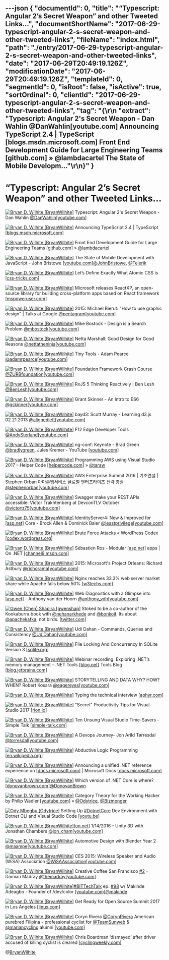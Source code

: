 ---json
{
  "documentId": 0,
  "title": "“Typescript: Angular 2’s Secret Weapon” and other Tweeted Links…",
  "documentShortName": "2017-06-29-typescript-angular-2-s-secret-weapon-and-other-tweeted-links",
  "fileName": "index.html",
  "path": "./entry/2017-06-29-typescript-angular-2-s-secret-weapon-and-other-tweeted-links",
  "date": "2017-06-29T20:49:19.126Z",
  "modificationDate": "2017-06-29T20:49:19.126Z",
  "templateId": 0,
  "segmentId": 0,
  "isRoot": false,
  "isActive": true,
  "sortOrdinal": 0,
  "clientId": "2017-06-29-typescript-angular-2-s-secret-weapon-and-other-tweeted-links",
  "tag": "{\r\n  \"extract\": \"Typescript: Angular 2's Secret Weapon - Dan Wahlin @DanWahlin[youtube.com] Announcing TypeScript 2.4 | TypeScript [blogs.msdn.microsoft.com] Front End Development Guide for Large Engineering Teams [github.com] » @lambdacartel The State of Mobile Developm...\"\r\n}"
}
---

# “Typescript: Angular 2’s Secret Weapon” and other Tweeted Links…

[<img alt="Bryan D. Wilhite [BryanWilhite]" src="https://songhay.blob.core.windows.net/shared-social-twitter/BryanWilhite.jpeg">](http://songhayblog.azurewebsites.net/ "Bryan D. Wilhite [BryanWilhite]") Typescript: Angular 2's Secret Weapon - Dan Wahlin [@DanWahlin](http://twitter.com/DanWahlin)[[youtube.com]](https://www.youtube.com/watch?v=e3djIqAGqZo)

[<img alt="Bryan D. Wilhite [BryanWilhite]" src="https://songhay.blob.core.windows.net/shared-social-twitter/BryanWilhite.jpeg">](http://songhayblog.azurewebsites.net/ "Bryan D. Wilhite [BryanWilhite]") Announcing TypeScript 2.4 | TypeScript [[blogs.msdn.microsoft.com]](https://blogs.msdn.microsoft.com/typescript/2017/06/27/announcing-typescript-2-4/)

[<img alt="Bryan D. Wilhite [BryanWilhite]" src="https://songhay.blob.core.windows.net/shared-social-twitter/BryanWilhite.jpeg">](http://songhayblog.azurewebsites.net/ "Bryan D. Wilhite [BryanWilhite]") Front End Development Guide for Large Engineering Teams [[github.com]](https://github.com/grab/front-end-guide) » [@lambdacartel](http://twitter.com/lambdacartel)

[<img alt="Bryan D. Wilhite [BryanWilhite]" src="https://songhay.blob.core.windows.net/shared-social-twitter/BryanWilhite.jpeg">](http://songhayblog.azurewebsites.net/ "Bryan D. Wilhite [BryanWilhite]") The State of Mobile Development with JavaScript - John Bristowe [[youtube.com]](https://www.youtube.com/watch?v=Vx5jcS89q7k)[@JohnBristowe](http://twitter.com/JohnBristowe), [@Telerik](http://twitter.com/Telerik)

[<img alt="Bryan D. Wilhite [BryanWilhite]" src="https://songhay.blob.core.windows.net/shared-social-twitter/BryanWilhite.jpeg">](http://songhayblog.azurewebsites.net/ "Bryan D. Wilhite [BryanWilhite]") Let’s Define Exactly What Atomic CSS is [[css-tricks.com]](https://css-tricks.com/lets-define-exactly-atomic-css/)

[<img alt="Bryan D. Wilhite [BryanWilhite]" src="https://songhay.blob.core.windows.net/shared-social-twitter/BryanWilhite.jpeg">](http://songhayblog.azurewebsites.net/ "Bryan D. Wilhite [BryanWilhite]") Microsoft releases ReactXP, an open-source library for building cross-platform apps based on React framework [[mspoweruser.com]](https://mspoweruser.com/microsoft-releases-reactxp-open-source-library-building-cross-platform-apps-based-react-framework/)

[<img alt="Bryan D. Wilhite [BryanWilhite]" src="https://songhay.blob.core.windows.net/shared-social-twitter/BryanWilhite.jpeg">](http://songhayblog.azurewebsites.net/ "Bryan D. Wilhite [BryanWilhite]") 2015: Michael Bierut: "How to use graphic design" | Talks at Google [@pentagram](http://twitter.com/pentagram)[[youtube.com]](https://www.youtube.com/watch?v=7NuKb9mk0ac)

[<img alt="Bryan D. Wilhite [BryanWilhite]" src="https://songhay.blob.core.windows.net/shared-social-twitter/BryanWilhite.jpeg">](http://songhayblog.azurewebsites.net/ "Bryan D. Wilhite [BryanWilhite]") Mike Bostock - Design is a Search Problem [@mbostock](http://twitter.com/mbostock)[[youtube.com]](https://www.youtube.com/watch?v=fThhbt23SGM)

[<img alt="Bryan D. Wilhite [BryanWilhite]" src="https://songhay.blob.core.windows.net/shared-social-twitter/BryanWilhite.jpeg">](http://songhayblog.azurewebsites.net/ "Bryan D. Wilhite [BryanWilhite]") Netta Marshall: Good Design for Good Reasons [@nettatheninja](http://twitter.com/nettatheninja)[[youtube.com]](https://www.youtube.com/watch?v=a8aJRDEksA8)

[<img alt="Bryan D. Wilhite [BryanWilhite]" src="https://songhay.blob.core.windows.net/shared-social-twitter/BryanWilhite.jpeg">](http://songhayblog.azurewebsites.net/ "Bryan D. Wilhite [BryanWilhite]") Tiny Tools - Adam Pearce [@adamrpearce](http://twitter.com/adamrpearce)[[youtube.com]](https://www.youtube.com/watch?v=_5ky0AYq_Dg)

[<img alt="Bryan D. Wilhite [BryanWilhite]" src="https://songhay.blob.core.windows.net/shared-social-twitter/BryanWilhite.jpeg">](http://songhayblog.azurewebsites.net/ "Bryan D. Wilhite [BryanWilhite]") Foundation Framework Crash Course [@ZURBfoundation](http://twitter.com/ZURBfoundation)[[youtube.com]](https://www.youtube.com/watch?v=DEu5xYEZx18)

[<img alt="Bryan D. Wilhite [BryanWilhite]" src="https://songhay.blob.core.windows.net/shared-social-twitter/BryanWilhite.jpeg">](http://songhayblog.azurewebsites.net/ "Bryan D. Wilhite [BryanWilhite]") RxJS 5 Thinking Reactively | Ben Lesh [@BenLesh](http://twitter.com/BenLesh)[[youtube.com]](https://www.youtube.com/watch?v=3LKMwkuK0ZE)

[<img alt="Bryan D. Wilhite [BryanWilhite]" src="https://songhay.blob.core.windows.net/shared-social-twitter/BryanWilhite.jpeg">](http://songhayblog.azurewebsites.net/ "Bryan D. Wilhite [BryanWilhite]") Grant Skinner - An Intro to ES6 [@gskinner](http://twitter.com/gskinner)[[youtube.com]](https://www.youtube.com/watch?v=oTCGcDfFc00)

[<img alt="Bryan D. Wilhite [BryanWilhite]" src="https://songhay.blob.core.windows.net/shared-social-twitter/BryanWilhite.jpeg">](http://songhayblog.azurewebsites.net/ "Bryan D. Wilhite [BryanWilhite]") bayd3: Scott Murray - Learning d3.js 02.21.2013 [@alignedleft](http://twitter.com/alignedleft)[[youtube.com]](https://www.youtube.com/watch?v=ISPiQ-iRa7E)

[<img alt="Bryan D. Wilhite [BryanWilhite]" src="https://songhay.blob.core.windows.net/shared-social-twitter/BryanWilhite.jpeg">](http://songhayblog.azurewebsites.net/ "Bryan D. Wilhite [BryanWilhite]") F12 Edge Developer Tools [@AndySterland](http://twitter.com/AndySterland)[[youtube.com]](https://www.youtube.com/watch?v=1EKUmwFfWxg)

[<img alt="Bryan D. Wilhite [BryanWilhite]" src="https://songhay.blob.core.windows.net/shared-social-twitter/BryanWilhite.jpeg">](http://songhayblog.azurewebsites.net/ "Bryan D. Wilhite [BryanWilhite]") ng-conf: Keynote - Brad Green [@bradlygreen](http://twitter.com/bradlygreen), Jules Kremer - YouTube [[youtube.com]](https://www.youtube.com/watch?v=gdlpE9vPQFs)

[<img alt="Bryan D. Wilhite [BryanWilhite]" src="https://songhay.blob.core.windows.net/shared-social-twitter/BryanWilhite.jpeg">](http://songhayblog.azurewebsites.net/ "Bryan D. Wilhite [BryanWilhite]") Programming AWS using Visual Studio 2017 – Helper Code [[helpercode.com]](https://helpercode.com/2017/04/06/programming-aws-using-visual-studio-2017/) » [@taraw](http://twitter.com/taraw)

[<img alt="Bryan D. Wilhite [BryanWilhite]" src="https://songhay.blob.core.windows.net/shared-social-twitter/BryanWilhite.jpeg">](http://songhayblog.azurewebsites.net/ "Bryan D. Wilhite [BryanWilhite]") AWS Enterprise Summit 2016 | 기조연설 | Stephen Orban 아마존웹서비스 글로벌 엔터프라이즈 전략 총괄 [@stephenorban](http://twitter.com/stephenorban)[[youtube.com]](https://www.youtube.com/watch?v=oHLw9sVdDB0)

[<img alt="Bryan D. Wilhite [BryanWilhite]" src="https://songhay.blob.core.windows.net/shared-social-twitter/BryanWilhite.jpeg">](http://songhayblog.azurewebsites.net/ "Bryan D. Wilhite [BryanWilhite]") Swagger make your REST APIs accessible: Victor Trakhtenberg at DevconTLV October [@victortr75](http://twitter.com/victortr75)[[youtube.com]](https://www.youtube.com/watch?v=U_lCrFpvXyY)

[<img alt="Bryan D. Wilhite [BryanWilhite]" src="https://songhay.blob.core.windows.net/shared-social-twitter/BryanWilhite.jpeg">](http://songhayblog.azurewebsites.net/ "Bryan D. Wilhite [BryanWilhite]") IdentityServer4: New & Improved for [[asp.net]](http://ASP.NET) Core - Brock Allen & Dominick Baier [@leastprivilege](http://twitter.com/leastprivilege)[[youtube.com]](https://www.youtube.com/watch?v=YXdJ2HLAOdE)

[<img alt="Bryan D. Wilhite [BryanWilhite]" src="https://songhay.blob.core.windows.net/shared-social-twitter/BryanWilhite.jpeg">](http://songhayblog.azurewebsites.net/ "Bryan D. Wilhite [BryanWilhite]") Brute Force Attacks « WordPress Codex [[codex.wordpress.org]](https://codex.wordpress.org/Brute_Force_Attacks)

[<img alt="Bryan D. Wilhite [BryanWilhite]" src="https://songhay.blob.core.windows.net/shared-social-twitter/BryanWilhite.jpeg">](http://songhayblog.azurewebsites.net/ "Bryan D. Wilhite [BryanWilhite]") Sébastien Ros - Modular [[asp.net]](http://ASP.NET) apps | On .NET [[channel9.msdn.com]](https://channel9.msdn.com/Shows/On-NET/Sbastien-Ros-Modular-ASPNET-apps)

[<img alt="Bryan D. Wilhite [BryanWilhite]" src="https://songhay.blob.core.windows.net/shared-social-twitter/BryanWilhite.jpeg">](http://songhayblog.azurewebsites.net/ "Bryan D. Wilhite [BryanWilhite]") 2015: Microsoft's Project Orleans: Richard Astbury [@richorama](http://twitter.com/richorama)[[youtube.com]](https://www.youtube.com/watch?v=HC-Drf8F18I)

[<img alt="Bryan D. Wilhite [BryanWilhite]" src="https://songhay.blob.core.windows.net/shared-social-twitter/BryanWilhite.jpeg">](http://songhayblog.azurewebsites.net/ "Bryan D. Wilhite [BryanWilhite]") Nginx reaches 33.3% web server market share while Apache falls below 50% [[w3techs.com]](https://w3techs.com/blog/entry/nginx_reaches_33_3_percent_web_server_market_share_while_apache_falls_below_50_percent)

[<img alt="Bryan D. Wilhite [BryanWilhite]" src="https://songhay.blob.core.windows.net/shared-social-twitter/BryanWilhite.jpeg">](http://songhayblog.azurewebsites.net/ "Bryan D. Wilhite [BryanWilhite]") Web Diagnostics with a Glimpse into [[asp.net]](http://ASP.NET) - Anthony van der Hoorn [@anthony_vdh](http://twitter.com/anthony_vdh)[[youtube.com]](https://www.youtube.com/watch?v=ZHms4njwF2M&list=PLDX4Kl0PCdaIUNhHSagR4z8KtIyYhqGJq)

[<img alt="Gwen (Chen) Shapira [gwenshap]" src="https://songhay.blob.core.windows.net/shared-social-twitter/gwenshap.jpg">](http://prodlife.wordpress.com/ "Gwen (Chen) Shapira [gwenshap]") Stoked to be a co-author of the Kookaburra book with [@nehanarkhede](http://twitter.com/nehanarkhede) and [@bonkoif](http://twitter.com/bonkoif). Its about [@apachekafka](http://twitter.com/apachekafka), not birds. [[twitter.com]](https://twitter.com/gwenshap/status/656822006378139648/photo/1)

[<img alt="Bryan D. Wilhite [BryanWilhite]" src="https://songhay.blob.core.windows.net/shared-social-twitter/BryanWilhite.jpeg">](http://songhayblog.azurewebsites.net/ "Bryan D. Wilhite [BryanWilhite]") Udi Dahan - Commands, Queries and Consistency [@UdiDahan](http://twitter.com/UdiDahan)[[youtube.com]](https://www.youtube.com/watch?v=2EDyxoS5N7M)

[<img alt="Bryan D. Wilhite [BryanWilhite]" src="https://songhay.blob.core.windows.net/shared-social-twitter/BryanWilhite.jpeg">](http://songhayblog.azurewebsites.net/ "Bryan D. Wilhite [BryanWilhite]") File Locking And Concurrency In SQLite Version 3 [[sqlite.org]](https://sqlite.org/lockingv3.html)

[<img alt="Bryan D. Wilhite [BryanWilhite]" src="https://songhay.blob.core.windows.net/shared-social-twitter/BryanWilhite.jpeg">](http://songhayblog.azurewebsites.net/ "Bryan D. Wilhite [BryanWilhite]") Webinar recording: Exploring .NET’s memory management - .NET Tools [[blog.net]](http://Blog.NET) Tools Blog [[blog.jetbrains.com]](https://blog.jetbrains.com/dotnet/2017/04/07/webinar-recording-exploring-nets-memory-management/)

[<img alt="Bryan D. Wilhite [BryanWilhite]" src="https://songhay.blob.core.windows.net/shared-social-twitter/BryanWilhite.jpeg">](http://songhayblog.azurewebsites.net/ "Bryan D. Wilhite [BryanWilhite]") STORYTELLING AND DATA WHY? HOW? WHEN? Robert Kosara [@eagereyes](http://twitter.com/eagereyes)[[youtube.com]](https://www.youtube.com/watch?v=PMtWFjjVM5E)

[<img alt="Bryan D. Wilhite [BryanWilhite]" src="https://songhay.blob.core.windows.net/shared-social-twitter/BryanWilhite.jpeg">](http://songhayblog.azurewebsites.net/ "Bryan D. Wilhite [BryanWilhite]") Typing the technical interview [[aphyr.com]](https://aphyr.com/posts/342-typing-the-technical-interview)

[<img alt="Bryan D. Wilhite [BryanWilhite]" src="https://songhay.blob.core.windows.net/shared-social-twitter/BryanWilhite.jpeg">](http://songhayblog.azurewebsites.net/ "Bryan D. Wilhite [BryanWilhite]") "Secret" Productivity Tips for Visual Studio 2017 [[rion.io]](http://rion.io/2017/04/07/secret-productivity-tips-for-visual-studio-2017/)

[<img alt="Bryan D. Wilhite [BryanWilhite]" src="https://songhay.blob.core.windows.net/shared-social-twitter/BryanWilhite.jpeg">](http://songhayblog.azurewebsites.net/ "Bryan D. Wilhite [BryanWilhite]") Ten Unsung Visual Studio Time-Savers - Simple Talk [[simple-talk.com]](https://www.simple-talk.com/dotnet/net-development/ten-unsung-visual-studio-time-savers/)

[<img alt="Bryan D. Wilhite [BryanWilhite]" src="https://songhay.blob.core.windows.net/shared-social-twitter/BryanWilhite.jpeg">](http://songhayblog.azurewebsites.net/ "Bryan D. Wilhite [BryanWilhite]") A Devops Journey- Jon Arild Tørresdal [@torresdal](http://twitter.com/torresdal)[[youtube.com]](https://www.youtube.com/watch?v=QeLgdE9zAJY)

[<img alt="Bryan D. Wilhite [BryanWilhite]" src="https://songhay.blob.core.windows.net/shared-social-twitter/BryanWilhite.jpeg">](http://songhayblog.azurewebsites.net/ "Bryan D. Wilhite [BryanWilhite]") Abductive Logic Programming [[en.wikipedia.org]](https://en.wikipedia.org/wiki/Abductive_logic_programming)

[<img alt="Bryan D. Wilhite [BryanWilhite]" src="https://songhay.blob.core.windows.net/shared-social-twitter/BryanWilhite.jpeg">](http://songhayblog.azurewebsites.net/ "Bryan D. Wilhite [BryanWilhite]") Announcing a unified .NET reference experience on [[docs.microsoft.com]](http://docs.microsoft.com) | Microsoft Docs [[docs.microsoft.com]](https://docs.microsoft.com/en-us/teamblog/announcing-unified-dotnet-experience-on-docs)

[<img alt="Bryan D. Wilhite [BryanWilhite]" src="https://songhay.blob.core.windows.net/shared-social-twitter/BryanWilhite.jpeg">](http://songhayblog.azurewebsites.net/ "Bryan D. Wilhite [BryanWilhite]") Which version of .NET Core is where? [[donovanbrown.com]](http://www.donovanbrown.com/post.aspx?id=c74588da-cae1-4051-8fd9-9aa491a35f06)[@DonovanBrown](http://twitter.com/DonovanBrown)

[<img alt="Bryan D. Wilhite [BryanWilhite]" src="https://songhay.blob.core.windows.net/shared-social-twitter/BryanWilhite.jpeg">](http://songhayblog.azurewebsites.net/ "Bryan D. Wilhite [BryanWilhite]") Category Theory for the Working Hacker by Philip Wadler [[youtube.com]](https://www.youtube.com/watch?v=V10hzjgoklA) » [@Odytrice](http://twitter.com/Odytrice), [@Bizmonger](http://twitter.com/Bizmonger)

[<img alt="Ody Mbegbu [Odytrice]" src="https://songhay.blob.core.windows.net/shared-social-twitter/Odytrice.jpg">](https://medium.com/@odytrice "Ody Mbegbu [Odytrice]") Setting Up [#DotnetCore](http://twitter.com/search?q=%23DotnetCore) Dev Environment with Dotnet CLI and Visual Studio Code [[youtu.be]](http://youtu.be/ZSEzm2AcjWA?a)

[<img alt="Bryan D. Wilhite [BryanWilhite]" src="https://songhay.blob.core.windows.net/shared-social-twitter/BryanWilhite.jpeg">](http://songhayblog.azurewebsites.net/ "Bryan D. Wilhite [BryanWilhite]")[[on.net]](http://On.NET) 1/14/2016 - Unity 3D with Jonathan Chambers [@jon_cham](http://twitter.com/jon_cham)[[youtube.com]](https://www.youtube.com/watch?v=B0yWmVL8hF0)

[<img alt="Bryan D. Wilhite [BryanWilhite]" src="https://songhay.blob.core.windows.net/shared-social-twitter/BryanWilhite.jpeg">](http://songhayblog.azurewebsites.net/ "Bryan D. Wilhite [BryanWilhite]") Automotive Design with Blender Year 2 [@maampe](http://twitter.com/maampe)[[youtube.com]](https://www.youtube.com/watch?v=y6yiQGDQtpY)

[<img alt="Bryan D. Wilhite [BryanWilhite]" src="https://songhay.blob.core.windows.net/shared-social-twitter/BryanWilhite.jpeg">](http://songhayblog.azurewebsites.net/ "Bryan D. Wilhite [BryanWilhite]") CES 2015: Wireless Speaker and Audio (WiSA) Association [@WiSAAssociation](http://twitter.com/WiSAAssociation)[[youtube.com]](https://www.youtube.com/watch?v=3mcX5EPztDY)

[<img alt="Bryan D. Wilhite [BryanWilhite]" src="https://songhay.blob.core.windows.net/shared-social-twitter/BryanWilhite.jpeg">](http://songhayblog.azurewebsites.net/ "Bryan D. Wilhite [BryanWilhite]") Creative Coffee San Francisco [#2](http://twitter.com/search?q=%232) - Damian Madray [@themadray](http://twitter.com/themadray)[[youtube.com]](https://www.youtube.com/watch?v=n6KHvAGjR-8)

[<img alt="Bryan D. Wilhite [BryanWilhite]" src="https://songhay.blob.core.windows.net/shared-social-twitter/BryanWilhite.jpeg">](http://songhayblog.azurewebsites.net/ "Bryan D. Wilhite [BryanWilhite]")[#BITTechTalk](http://twitter.com/search?q=%23BITTechTalk) ep. [#98](http://twitter.com/search?q=%2398) w/ Makinde Adeagbo - Founder of /dev/color [[youtube.com]](https://www.youtube.com/watch?v=sY-ShNNC_Ec)[@makinde](http://twitter.com/makinde)

[<img alt="Bryan D. Wilhite [BryanWilhite]" src="https://songhay.blob.core.windows.net/shared-social-twitter/BryanWilhite.jpeg">](http://songhayblog.azurewebsites.net/ "Bryan D. Wilhite [BryanWilhite]") Get Ready for Open Source Summit 2017 in Los Angeles [[linux.com]](https://www.linux.com/blog/event/open-source-summit-na/2017/6/get-ready-open-source-summit-2017)

[<img alt="Bryan D. Wilhite [BryanWilhite]" src="https://songhay.blob.core.windows.net/shared-social-twitter/BryanWilhite.jpeg">](http://songhayblog.azurewebsites.net/ "Bryan D. Wilhite [BryanWilhite]") Coryn Rivera [@CorynRivera](http://twitter.com/CorynRivera) American purebred Filipina - professional cyclist for [@TeamSunweb](http://twitter.com/TeamSunweb) & [@mariancycling](http://twitter.com/mariancycling) alumni [[youtube.com]](https://www.youtube.com/watch?v=LqpRwwhtsGA)

[<img alt="Bryan D. Wilhite [BryanWilhite]" src="https://songhay.blob.core.windows.net/shared-social-twitter/BryanWilhite.jpeg">](http://songhayblog.azurewebsites.net/ "Bryan D. Wilhite [BryanWilhite]") Chris Boardman ‘dismayed’ after driver accused of killing cyclist is cleared [[cyclingweekly.com]](http://www.cyclingweekly.com/news/latest-news/chris-boardman-dismayed-driver-accused-killing-cyclist-cleared-324230)

@[BryanWilhite](https://twitter.com/BryanWilhite)
